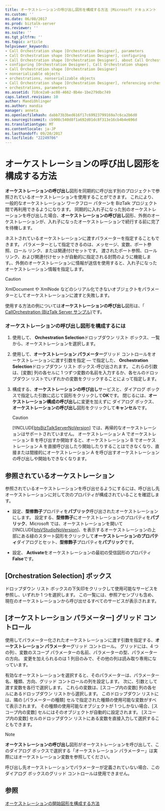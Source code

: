 ```yaml
---
title: オーケストレーションの呼び出し図形を構成する方法 |Microsoft ドキュメント
ms.custom: ''
ms.date: 06/08/2017
ms.prod: biztalk-server
ms.reviewer: ''
ms.suite: ''
ms.tgt_pltfrm: ''
ms.topic: article
helpviewer_keywords:
- Call Orchestration shape [Orchestration Designer], parameters
- Call Orchestration shape [Orchestration Designer], configuring
- Call Orchestration shape [Orchestration Designer], about Call Orchestration shapes
- configuring [Orchestration Designer], Call Orchestration shapes
- Call Orchestration shape [Orchestration Designer]
- nonserializable objects
- orchestrations, nonserializable objects
- Call Orchestration shape [Orchestration Designer], referencing orchestrations
- orchestrations, parameters
ms.assetid: 718ce2a0-ac08-4662-8b4e-1be279dbc749
caps.latest.revision: 10
author: MandiOhlinger
ms.author: mandia
manager: anneta
ms.openlocfilehash: dabb73b3bed616f17c69923799169a7c6ca2b6d0
ms.sourcegitcommit: cb908c540d8f1a692d01dc8f313e16cb4b4e696d
ms.translationtype: MT
ms.contentlocale: ja-JP
ms.lasthandoff: 09/20/2017
ms.locfileid: "22249706"
---
```

# <a name="how-to-configure-the-call-orchestration-shape"></a>オーケストレーションの呼び出し図形を構成する方法
**オーケストレーションの呼び出し**図形を同期的に呼び出す別のプロジェクトで参照されているオーケストレーションを使用することができます。 これにより、一般的なオーケストレーション ワークフロー パターンを BizTalk プロジェクト間で再利用できるようになります。 同期的に入れ子になった別のオーケストレーションを呼び出した場合、**オーケストレーションの呼び出し**図形、外側のオーケストレーションが、入れ子になったオーケストレーションで続行する前に完了を待機します。  
  
 ネストされているオーケストレーションに渡すパラメーターを指定することもできます。 パラメーターとして指定できるのは、メッセージ、変数、ポート参照、ロール リンク、または関連付けセットです。 渡されたポート参照、ロール リンク、および関連付けセットが自動的に指定される封筒のように機能します。、外側のオーケストレーションに情報が送信を使用すると、入れ子になったオーケストレーション情報を指定します。  
  
> [!CAUTION]
>  XmlDocument や XmlNode などのシリアル化できないオブジェクトをパラメーターとしてオーケストレーションに渡すと失敗します。  
  
 使用する方法の例については**オーケストレーションの呼び出し**図形は、「 [CallOrchestration (BizTalk Server サンプル)](../core/callorchestration-biztalk-server-sample.md)です。  
  
### <a name="to-configure-a-call-orchestration-shape"></a>オーケストレーションの呼び出し図形を構成するには  
  
1.  使用して、 **Orchestration Selection**ドロップダウン リスト ボックス、一覧から、オーケストレーションを選択します。  
  
2.  使用して、**オーケストレーション パラメーター**グリッド コントロールをオーケストレーションに渡す引数を指定 — で指定した、 **Orchestration Selection**ドロップダウン リスト ボックス-呼び出されます。 これらの引数は、[変数] 列の各セルに 1 つずつ変数の名前を入力するか、各セルのドロップダウン リストでいずれかの変数をクリックすることによって指定します。  
  
3.  構成する、**オーケストレーションの呼び出し**サービスと、ダイアログ ボックスで指定した引数に応じて図形をクリックして**OK**です。 閉じるには、**オーケストレーション構成の呼び出し**に変更を加えずに ダイアログ ボックス、**オーケストレーションの呼び出し**図形をクリックして**キャンセル**です。  
  
    > [!CAUTION]
    >  [!INCLUDE[btsBizTalkServerNoVersion](../includes/btsbiztalkservernoversion-md.md)] では、再帰的なオーケストレーションはサポートされていません。 オーケストレーション A でオーケストレーション B を呼び出すか開始すると、オーケストレーション B でオーケストレーション A を直接呼び出したり開始したりすることはできなくなり、直接または間接的にオーケストレーション A を呼び出すオーケストレーションの呼び出しや開始もできなくなります。  
  
## <a name="referenced-orchestrations"></a>参照されているオーケストレーション  
 参照されているオーケストレーションを呼び出せるようにするには、呼び出し先オーケストレーションに対して次のプロパティが構成されていることを確認します。  
  
-   設定、**型修飾子**プロパティを**パブリック**呼び出されたオーケストレーションにします。 設定する、**型修飾子**にオーケストレーションのプロパティを**パブリック**、Microsoft では、オーケストレーションを開いて[!INCLUDE[btsVStudioNoVersion](../includes/btsvstudionoversion-md.md)]、を表示するオーケストレーションの上部にある緑のスタート図形をクリックして**オーケストレーションのプロパティ**ダイアログとセット、**型修飾子**プロパティを**パブリック**です。  
  
-   設定、 **Activate**をオーケストレーションの最初の受信図形のプロパティ**False**です。  
  
## <a name="orchestration-selection-drop-down-list-box"></a>[Orchestration Selection] ボックス  
 ドロップダウン リスト ボックスの下矢印をクリックして使用可能なサービスを参照し、いずれか 1 つを選択します。 この一覧には、参照アセンブリも含め、現在のオーケストレーションから呼び出せるすべてのサービスが表示されます。  
  
## <a name="orchestration-parameters-grid-control"></a>[オーケストレーション パラメーター] グリッド コントロール  
 使用してパラメーター化されたオーケストレーションに渡す引数を指定する、**オーケストレーション パラメーター**グリッド コントロール。 グリッドには、4 つの列:、変数のスコープ パラメーターの名前、パラメーターの型、パラメーターの方向。 変更を加えられるのは 1 列目のみで、その他の列は読み取り専用になっています。  
  
 有効なオーケストレーションを選択すると、そのパラメーターは、パラメーター名、種類、方向、グリッド コントロールの列を設定します。 次に、引数として渡す変数を各行で選択します。 これらの変数は、[スコープ内の変数] 列の各セルにあるドロップダウン リストから選択します。 このドロップダウン リストには、隣の [パラメーターの種類] セルで指定された種類の使用可能な変数がすべて表示されます。 その種類の使用可能なオブジェクトが 1 つしかない場合、[スコープ内の変数] セルにはそのオブジェクトが自動的に設定されます。 [スコープ内の変数] セルのドロップダウン リストにある変数を直接入力して選択することもできます。  
  
> [!NOTE]
>  **オーケストレーションの呼び出し**図形がオーケストレーションを呼び出して、このダイアログ ボックスで選択する「オーケストレーション パラメーター」は実際にはオーケストレーション変数を参照してください。  
  
 呼び出し先オーケストレーションでパラメーターが定義されていない場合、このダイアログ ボックスのグリッド コントロールは使用できません。  
  
## <a name="see-also"></a>参照  
 [オーケストレーションの開始図形を構成する方法](../core/how-to-configure-the-start-orchestration-shape.md)